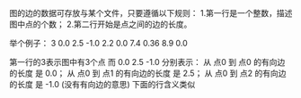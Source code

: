 图的边的数据可存放与某个文件，只要遵循以下规则：
1.第一行是一个整数，描述图中点的个数；
2.第二行开始是点之间的边的长度。

举个例子：
3
0.0 2.5 -1.0
2.2 0.0 7.4
0.36 8.9 0.0

第一行的3表示图中有3个点
而 0.0 2.5 -1.0 分别表示：
从 点0 到 点0 的有向边的长度 是 0.0；
从 点0 到 点1 的有向边的长度 是 2.5；
从 点0 到 点2 的有向边的长度 是 -1.0 (没有有向边的意思)
下面的行含义类似
